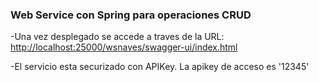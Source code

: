 <h3>Web Service con Spring para operaciones CRUD</h3>

<p>-Una vez desplegado se accede a traves de la URL: <a href=#>http://localhost:25000/wsnaves/swagger-ui/index.html</a></p>
<p>-El servicio esta securizado con APIKey. La apikey de acceso es '12345'</p>
